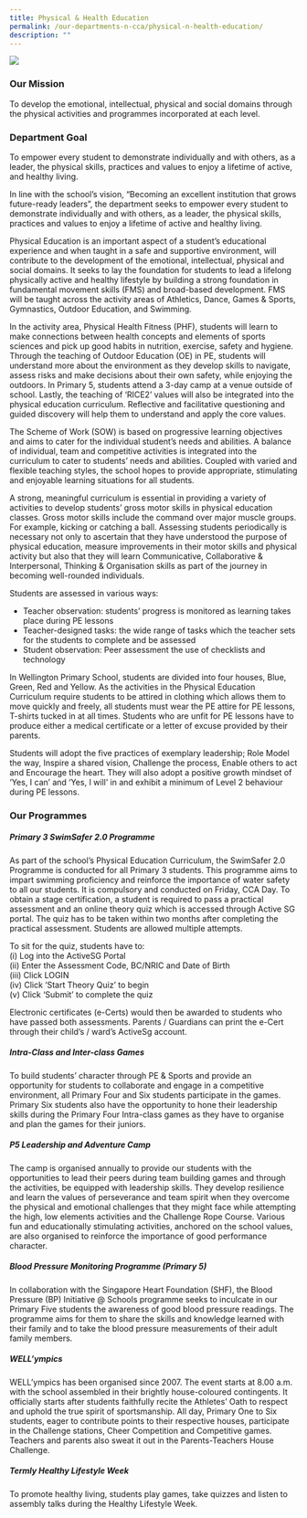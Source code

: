 ```yaml
---
title: Physical & Health Education
permalink: /our-departments-n-cca/physical-n-health-education/
description: ""
---
```

![](/images/physical%20education%20department%20i.png)

### Our Mission

To develop the emotional, intellectual, physical and social domains through the physical activities and programmes incorporated at each level.

### Department Goal

To empower every student to demonstrate individually and with others, as a leader, the physical skills, practices and values to enjoy a lifetime of active, and healthy living.

In line with the school’s vision, “Becoming an excellent institution that grows future-ready leaders”, the department seeks to empower every student to demonstrate individually and with others, as a leader, the physical skills, practices and values to enjoy a lifetime of active and healthy living.

Physical Education is an important aspect of a student’s educational experience and when taught in a safe and supportive environment, will contribute to the development of the emotional, intellectual, physical and social domains. It seeks to lay the foundation for students to lead a lifelong physically active and healthy lifestyle by building a strong foundation in fundamental movement skills (FMS) and broad-based development. FMS will be taught across the activity areas of Athletics, Dance, Games & Sports, Gymnastics, Outdoor Education, and Swimming.  

In the activity area, Physical Health Fitness (PHF), students will learn to make connections between health concepts and elements of sports sciences and pick up good habits in nutrition, exercise, safety and hygiene. Through the teaching of Outdoor Education (OE) in PE, students will understand more about the environment as they develop skills to navigate, assess risks and make decisions about their own safety, while enjoying the outdoors. In Primary 5, students attend a 3-day camp at a venue outside of school. Lastly, the teaching of ‘RICE2’ values will also be integrated into the physical education curriculum. Reflective and facilitative questioning and guided discovery will help them to understand and apply the core values.

The Scheme of Work (SOW) is based on progressive learning objectives and aims to cater for the individual student’s needs and abilities. A balance of individual, team and competitive activities is integrated into the curriculum to cater to students’ needs and abilities. Coupled with varied and flexible teaching styles, the school hopes to provide appropriate, stimulating and enjoyable learning situations for all students.  

A strong, meaningful curriculum is essential in providing a variety of activities to develop students’ gross motor skills in physical education classes. Gross motor skills include the command over major muscle groups. For example, kicking or catching a ball. Assessing students periodically is necessary not only to ascertain that they have understood the purpose of physical education, measure improvements in their motor skills and physical activity but also that they will learn Communicative, Collaborative & Interpersonal, Thinking & Organisation skills as part of the journey in becoming well-rounded individuals.

Students are assessed in various ways:

* Teacher observation: students’ progress is monitored as learning takes place during PE lessons
* Teacher-designed tasks: the wide range of tasks which the teacher sets for the students to complete and be assessed 
* Student observation: Peer assessment the use of checklists and technology

In Wellington Primary School, students are divided into four houses, Blue, Green, Red and Yellow. As the activities in the Physical Education Curriculum require students to be attired in clothing which allows them to move quickly and freely, all students must wear the PE attire for PE lessons, T-shirts tucked in at all times. Students who are unfit for PE lessons have to produce either a medical certificate or a letter of excuse provided by their parents.   

Students will adopt the five practices of exemplary leadership; Role Model the way, Inspire a shared vision, Challenge the process, Enable others to act and Encourage the heart. They will also adopt a positive growth mindset of ‘Yes, I can’ and ‘Yes, I will’ in and exhibit a minimum of Level 2 behaviour during PE lessons.

### Our Programmes

##### Primary 3 SwimSafer 2.0 Programme

As part of the school’s Physical Education Curriculum, the SwimSafer 2.0 Programme is conducted for all Primary 3 students. This programme aims to impart swimming proficiency and reinforce the importance of water safety to all our students. It is compulsory and conducted on Friday, CCA Day. To obtain a stage certification, a student is required to pass a practical assessment and an online theory quiz which is accessed through Active SG portal. The quiz has to be taken within two months after completing the practical assessment. Students are allowed multiple attempts. 

To sit for the quiz, students have to: <br>
(i) Log into the ActiveSG Portal <br>
(ii) Enter the Assessment Code, BC/NRIC and Date of Birth <br>
(iii) Click LOGIN <br>
(iv) Click ‘Start Theory Quiz’ to begin <br>
(v) Click ‘Submit’ to complete the quiz   

Electronic certificates (e-Certs) would then be awarded to students who have passed both assessments. Parents / Guardians can print the e-Cert through their child’s / ward’s ActiveSg account.  

##### Intra-Class and Inter-class Games

To build students’ character through PE & Sports and provide an opportunity for students to collaborate and engage in a competitive environment, all Primary Four and Six students participate in the games. Primary Six students also have the opportunity to hone their leadership skills during the Primary Four Intra-class games as they have to organise and plan the games for their juniors.

##### P5 Leadership and Adventure Camp

The camp is organised annually to provide our students with the opportunities to lead their peers during team building games and through the activities, be equipped with leadership skills. They develop resilience and learn the values of perseverance and team spirit when they overcome the physical and emotional challenges that they might face while attempting the high, low elements activities and the Challenge Rope Course. Various fun and educationally stimulating activities, anchored on the school values, are also organised to reinforce the importance of good performance character.  
  
##### Blood Pressure Monitoring Programme (Primary 5)

In collaboration with the Singapore Heart Foundation (SHF), the Blood Pressure (BP) Initiative @ Schools programme seeks to inculcate in our Primary Five students the awareness of good blood pressure readings. The programme aims for them to share the skills and knowledge learned with their family and to take the blood pressure measurements of their adult family members.  

##### WELL’ympics

WELL’ympics has been organised since 2007. The event starts at 8.00 a.m. with the school assembled in their brightly house-coloured contingents. It officially starts after students faithfully recite the Athletes’ Oath to respect and uphold the true spirit of sportsmanship. All day, Primary One to Six students, eager to contribute points to their respective houses, participate in the Challenge stations, Cheer Competition and Competitive games. Teachers and parents also sweat it out in the Parents-Teachers House Challenge.  

##### Termly Healthy Lifestyle Week 

To promote healthy living, students play games, take quizzes and listen to assembly talks during the Healthy Lifestyle Week.